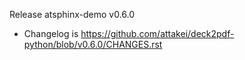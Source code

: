 Release atsphinx-demo v0.6.0

- Changelog is https://github.com/attakei/deck2pdf-python/blob/v0.6.0/CHANGES.rst
